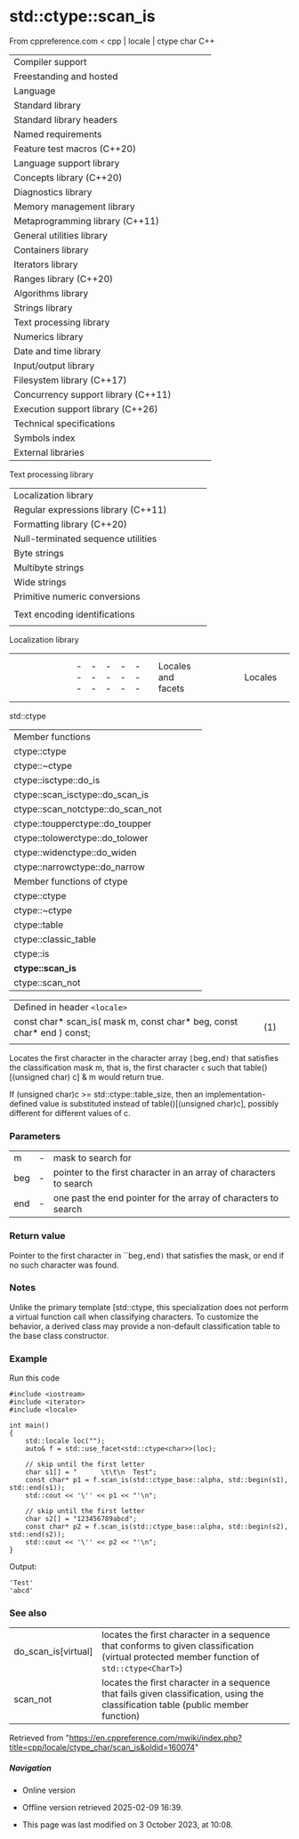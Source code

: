 # std::ctype<char>::scan_is

From cppreference.com
< cpp‎ | locale‎ | ctype char
C++

|  |  |  |  |  |
| --- | --- | --- | --- | --- |
| Compiler support | | | | |
| Freestanding and hosted | | | | |
| Language | | | | |
| Standard library | | | | |
| Standard library headers | | | | |
| Named requirements | | | | |
| Feature test macros (C++20) | | | | |
| Language support library | | | | |
| Concepts library (C++20) | | | | |
| Diagnostics library | | | | |
| Memory management library | | | | |
| Metaprogramming library (C++11) | | | | |
| General utilities library | | | | |
| Containers library | | | | |
| Iterators library | | | | |
| Ranges library (C++20) | | | | |
| Algorithms library | | | | |
| Strings library | | | | |
| Text processing library | | | | |
| Numerics library | | | | |
| Date and time library | | | | |
| Input/output library | | | | |
| Filesystem library (C++17) | | | | |
| Concurrency support library (C++11) | | | | |
| Execution support library (C++26) | | | | |
| Technical specifications | | | | |
| Symbols index | | | | |
| External libraries | | | | |

Text processing library

|  |  |  |  |  |
| --- | --- | --- | --- | --- |
| Localization library | | | | |
| Regular expressions library (C++11) | | | | |
| Formatting library (C++20) | | | | |
| Null-terminated sequence utilities | | | | |
| Byte strings | | | | |
| Multibyte strings | | | | |
| Wide strings | | | | |
| Primitive numeric conversions | | | | |
| |  |  |  |  |  | | --- | --- | --- | --- | --- | | to_chars(C++17) | | | | | | to_chars_result(C++17) | | | | | | from_chars(C++17) | | | | | | from_chars_result(C++17) | | | | | | chars_format(C++17) | | | | | |
| Text encoding identifications | | | | |
| |  |  |  |  |  | | --- | --- | --- | --- | --- | | text_encoding(C++26) | | | | | |

Localization library

|  |  |  |  |  |  |  |  |  |  |  |  |  |  |  |  |  |  |  |  |  |  |  |  |  |  |  |  |  |  |  |  |  |  |  |  |  |  |  |  |  |  |  |  |  |  |  |  |  |  |  |  |  |  |  |  |  |  |  |  |  |  |  |  |  |  |  |  |  |  |  |  |  |  |  |  |  |  |  |  |  |  |  |  |  |  |  |  |  |  |  |  |  |  |  |  |  |  |  |  |  |  |  |  |  |  |  |  |  |  |  |  |  |  |  |  |  |  |  |  |  |  |  |  |  |  |  |  |  |  |  |  |  |  |  |  |  |  |  |  |  |  |  |  |  |  |  |  |  |  |  |  |  |  |  |  |  |  |  |  |  |  |  |  |  |  |  |  |  |  |  |  |  |  |  |  |  |  |  |  |  |  |  |  |  |  |  |  |  |  |  |  |  |  |  |  |  |  |  |  |  |  |  |  |  |  |  |  |  |  |  |  |  |  |  |  |  |  |  |  |  |  |  |  |  |  |  |  |  |  |  |  |  |  |  |  |  |  |  |  |  |  |  |  |  |  |  |  |  |  |  |  |  |  |  |  |  |  |  |  |  |  |  |  |  |  |  |  |  |  |  |  |  |  |  |  |  |  |  |  |  |  |  |  |  |  |  |  |  |  |  |  |  |  |  |  |  |  |  |  |  |  |  |  |  |  |  |  |  |  |  |  |  |  |  |  |  |  |  |  |  |  |  |  |  |  |  |  |  |  |  |  |  |  |  |  |  |  |  |  |  |  |  |  |  |  |  |  |  |  |  |  |  |  |  |  |  |  |  |  |  |  |  |  |  |  |  |  |
| --- | --- | --- | --- | --- | --- | --- | --- | --- | --- | --- | --- | --- | --- | --- | --- | --- | --- | --- | --- | --- | --- | --- | --- | --- | --- | --- | --- | --- | --- | --- | --- | --- | --- | --- | --- | --- | --- | --- | --- | --- | --- | --- | --- | --- | --- | --- | --- | --- | --- | --- | --- | --- | --- | --- | --- | --- | --- | --- | --- | --- | --- | --- | --- | --- | --- | --- | --- | --- | --- | --- | --- | --- | --- | --- | --- | --- | --- | --- | --- | --- | --- | --- | --- | --- | --- | --- | --- | --- | --- | --- | --- | --- | --- | --- | --- | --- | --- | --- | --- | --- | --- | --- | --- | --- | --- | --- | --- | --- | --- | --- | --- | --- | --- | --- | --- | --- | --- | --- | --- | --- | --- | --- | --- | --- | --- | --- | --- | --- | --- | --- | --- | --- | --- | --- | --- | --- | --- | --- | --- | --- | --- | --- | --- | --- | --- | --- | --- | --- | --- | --- | --- | --- | --- | --- | --- | --- | --- | --- | --- | --- | --- | --- | --- | --- | --- | --- | --- | --- | --- | --- | --- | --- | --- | --- | --- | --- | --- | --- | --- | --- | --- | --- | --- | --- | --- | --- | --- | --- | --- | --- | --- | --- | --- | --- | --- | --- | --- | --- | --- | --- | --- | --- | --- | --- | --- | --- | --- | --- | --- | --- | --- | --- | --- | --- | --- | --- | --- | --- | --- | --- | --- | --- | --- | --- | --- | --- | --- | --- | --- | --- | --- | --- | --- | --- | --- | --- | --- | --- | --- | --- | --- | --- | --- | --- | --- | --- | --- | --- | --- | --- | --- | --- | --- | --- | --- | --- | --- | --- | --- | --- | --- | --- | --- | --- | --- | --- | --- | --- | --- | --- | --- | --- | --- | --- | --- | --- | --- | --- | --- | --- | --- | --- | --- | --- | --- | --- | --- | --- | --- | --- | --- | --- | --- | --- | --- | --- | --- | --- | --- | --- | --- | --- | --- | --- | --- | --- | --- | --- | --- | --- | --- | --- | --- | --- | --- | --- | --- | --- | --- | --- | --- | --- | --- | --- | --- | --- | --- | --- | --- | --- | --- | --- | --- | --- | --- | --- | --- | --- | --- | --- | --- | --- | --- | --- | --- | --- | --- | --- | --- | --- | --- | --- | --- | --- | --- | --- | --- | --- | --- | --- | --- | --- | --- | --- | --- | --- | --- |
| |  |  |  |  |  | | --- | --- | --- | --- | --- | | Locales and facets | | | | | | Locales | | | | | | has_facet | | | | | | use_facet | | | | | | locale | | | | | | Facet category base classes | | | | | | ctype_base | | | | | | codecvt_base | | | | | | messages_base | | | | | | time_base | | | | | | money_base | | | | | | ctype facets | | | | | | ctype | | | | | | ctype<char> | | | | | | ctype_byname | | | | | | codecvt | | | | | | codecvt_byname | | | | | | numeric facets | | | | | | num_get | | | | | | num_put | | | | | | numpunct | | | | | | numpunct_byname | | | | | | collate facets | | | | | | collate | | | | | | collate_byname | | | | | | time facets | | | | | | time_get | | | | | | time_put | | | | | | time_get_byname | | | | | | time_put_byname | | | | | | |  |  |  |  |  | | --- | --- | --- | --- | --- | | monetary facets | | | | | | money_get | | | | | | money_put | | | | | | moneypunct | | | | | | moneypunct_byname | | | | | | messages facets | | | | | | messages | | | | | | messages_byname | | | | | | Character classification and conversion | | | | | | Character classification | | | | | | |  |  |  |  |  |  |  |  |  |  |  |  |  |  |  |  |  |  |  |  |  |  |  |  |  |  |  |  |  |  |  |  |  |  |  |  |  |  |  |  |  |  |  |  |  |  |  |  |  |  |  |  |  |  |  |  |  |  |  |  |  |  |  |  | | --- | --- | --- | --- | --- | --- | --- | --- | --- | --- | --- | --- | --- | --- | --- | --- | --- | --- | --- | --- | --- | --- | --- | --- | --- | --- | --- | --- | --- | --- | --- | --- | --- | --- | --- | --- | --- | --- | --- | --- | --- | --- | --- | --- | --- | --- | --- | --- | --- | --- | --- | --- | --- | --- | --- | --- | --- | --- | --- | --- | --- | --- | --- | --- | | |  |  |  |  |  | | --- | --- | --- | --- | --- | | isspace | | | | | | iscntrl | | | | | | isupper | | | | | | |  |  |  |  |  | | --- | --- | --- | --- | --- | | islower | | | | | | isalpha | | | | | | ispunct | | | | | | |  |  |  |  |  | | --- | --- | --- | --- | --- | | isdigit | | | | | | isxdigit | | | | | | isalnum | | | | | | |  |  |  |  |  | | --- | --- | --- | --- | --- | | isblank(C++11) | | | | | | isprint | | | | | | isgraph | | | | | | | | Character conversions | | | | | | |  |  |  |  |  |  |  |  |  |  |  |  | | --- | --- | --- | --- | --- | --- | --- | --- | --- | --- | --- | --- | | |  |  |  |  |  | | --- | --- | --- | --- | --- | | toupper | | | | | | |  |  |  |  |  | | --- | --- | --- | --- | --- | | tolower | | | | | | | | String and stream conversions | | | | | | wstring_convert(C++11/17/26\*) | | | | | | wbuffer_convert(C++11/17/26\*) | | | | | | Unicode conversion facets | | | | | | codecvt_utf8(C++11/17/26\*) | | | | | | codecvt_utf16(C++11/17/26\*) | | | | | | codecvt_utf8_utf16(C++11/17/26\*) | | | | | | codecvt_mode(C++11/17/26\*) | | | | | | C library locales | | | | | | |  |  |  |  |  |  |  |  |  |  |  |  |  |  |  |  |  |  |  |  |  |  |  |  |  |  |  |  |  |  |  |  |  |  |  |  |  | | --- | --- | --- | --- | --- | --- | --- | --- | --- | --- | --- | --- | --- | --- | --- | --- | --- | --- | --- | --- | --- | --- | --- | --- | --- | --- | --- | --- | --- | --- | --- | --- | --- | --- | --- | --- | --- | | |  |  |  |  |  | | --- | --- | --- | --- | --- | | LC_ALLLC_COLLATELC_CTYPELC_MONETARYLC_NUMERICLC_TIME | | | | | | |  |  |  |  |  | | --- | --- | --- | --- | --- | | setlocale | | | | | | localeconv | | | | | | lconv | | | | | |  | | | | | |  | | | | | |  | | | | | | | |

std::ctype

|  |  |  |  |  |
| --- | --- | --- | --- | --- |
| Member functions | | | | |
| ctype::ctype | | | | |
| ctype::~ctype | | | | |
| ctype::isctype::do_is | | | | |
| ctype::scan_isctype::do_scan_is | | | | |
| ctype::scan_notctype::do_scan_not | | | | |
| ctype::toupperctype::do_toupper | | | | |
| ctype::tolowerctype::do_tolower | | | | |
| ctype::widenctype::do_widen | | | | |
| ctype::narrowctype::do_narrow | | | | |
| Member functions of ctype<char> | | | | |
| ctype<char>::ctype | | | | |
| ctype<char>::~ctype | | | | |
| ctype<char>::table | | | | |
| ctype<char>::classic_table | | | | |
| ctype<char>::is | | | | |
| ****ctype<char>::scan_is**** | | | | |
| ctype<char>::scan_not | | | | |

|  |  |  |
| --- | --- | --- |
| Defined in header `<locale>` |  |  |
| const char\* scan_is( mask m, const char\* beg, const char\* end ) const; | (1) |  |
|  |  |  |

Locates the first character in the character array `[`beg`,`end`)` that satisfies the classification mask m, that is, the first character `c` such that table()[(unsigned char) c] & m would return true.

If (unsigned char)c >= std::ctype<char>::table_size, then an implementation-defined value is substituted instead of table()[(unsigned char)c], possibly different for different values of c.

### Parameters

|  |  |  |
| --- | --- | --- |
| m | - | mask to search for |
| beg | - | pointer to the first character in an array of characters to search |
| end | - | one past the end pointer for the array of characters to search |

### Return value

Pointer to the first character in ``beg`,`end`)` that satisfies the mask, or end if no such character was found.

### Notes

Unlike the primary template [std::ctype, this specialization does not perform a virtual function call when classifying characters. To customize the behavior, a derived class may provide a non-default classification table to the base class constructor.

### Example

Run this code

```
#include <iostream>
#include <iterator>
#include <locale>
 
int main()
{
    std::locale loc("");
    auto& f = std::use_facet<std::ctype<char>>(loc);
 
    // skip until the first letter
    char s1[] = "      \t\t\n  Test";
    const char* p1 = f.scan_is(std::ctype_base::alpha, std::begin(s1), std::end(s1));
    std::cout << '\'' << p1 << "'\n";
 
    // skip until the first letter
    char s2[] = "123456789abcd";
    const char* p2 = f.scan_is(std::ctype_base::alpha, std::begin(s2), std::end(s2));
    std::cout << '\'' << p2 << "'\n";
}

```

Output:

```
'Test'
'abcd'

```

### See also

|  |  |
| --- | --- |
| do_scan_is[virtual] | locates the first character in a sequence that conforms to given classification   (virtual protected member function of `std::ctype<CharT>`) |
| scan_not | locates the first character in a sequence that fails given classification, using the classification table   (public member function) |

Retrieved from "<https://en.cppreference.com/mwiki/index.php?title=cpp/locale/ctype_char/scan_is&oldid=160074>"

##### Navigation

- Online version
- Offline version retrieved 2025-02-09 16:39.

- This page was last modified on 3 October 2023, at 10:08.